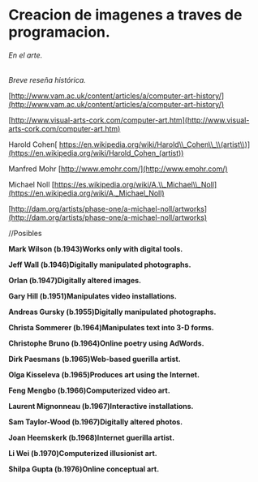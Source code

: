 # Creacion de imagenes a traves de programacion.

###### En el arte.

_Breve reseña histórica._

[http://www.vam.ac.uk/content/articles/a/computer-art-history/](http://www.vam.ac.uk/content/articles/a/computer-art-history/)

[http://www.visual-arts-cork.com/computer-art.htm](http://www.visual-arts-cork.com/computer-art.htm)

Harold Cohen[ https://en.wikipedia.org/wiki/Harold\\_Cohen\\_\\(artist\\)](https://en.wikipedia.org/wiki/Harold_Cohen_(artist))

Manfred Mohr [http://www.emohr.com/](http://www.emohr.com/)

Michael Noll [https://es.wikipedia.org/wiki/A.\\_Michael\\_Noll](https://en.wikipedia.org/wiki/A._Michael_Noll)

[http://dam.org/artists/phase-one/a-michael-noll/artworks](http://dam.org/artists/phase-one/a-michael-noll/artworks)



//Posibles

**Mark Wilson \(b.1943\)Works only with digital tools.**

**Jeff Wall \(b.1946\)Digitally manipulated photographs.**

**Orlan \(b.1947\)Digitally altered images.**

**Gary Hill \(b.1951\)Manipulates video installations.**

**Andreas Gursky \(b.1955\)Digitally manipulated photographs.**

**Christa Sommerer \(b.1964\)Manipulates text into 3-D forms.**

**Christophe Bruno \(b.1964\)Online poetry using AdWords.**

**Dirk Paesmans \(b.1965\)Web-based guerilla artist.**

**Olga Kisseleva \(b.1965\)Produces art using the Internet.**

**Feng Mengbo \(b.1966\)**C**omputerized video art.**

**Laurent Mignonneau \(b.1967\)Interactive installations.**

**Sam Taylor-Wood \(b.1967\)Digitally altered photos.**

**Joan Heemskerk \(b.1968\)Internet guerilla artist.**

**Li Wei \(b.1970\)Computerized illusionist art.**

**Shilpa Gupta \(b.1976\)Online conceptual art.**

